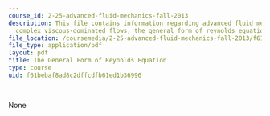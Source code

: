 ```yaml
---
course_id: 2-25-advanced-fluid-mechanics-fall-2013
description: This file contains information regarding advanced fluid mechanics, more
  complex viscous-dominated flows, the general form of reynolds equation.
file_location: /coursemedia/2-25-advanced-fluid-mechanics-fall-2013/f61bebaf8ad8c2dffcdfb61ed1b36996_MIT2_25F13_GeneralForm.pdf
file_type: application/pdf
layout: pdf
title: The General Form of Reynolds Equation
type: course
uid: f61bebaf8ad8c2dffcdfb61ed1b36996

---
```

None